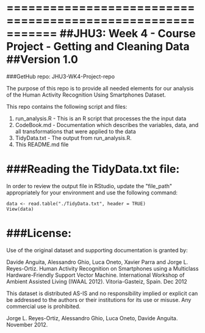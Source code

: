 ===========================================================
##JHU3: Week 4 - Course Project - Getting and Cleaning Data
##Version 1.0
===========================================================
###GetHub repo: JHU3-WK4-Project-repo

The purpose of this repo is to provide all needed elements for our analysis of the Human Activity Recognition Using Smartphones Dataset.

This repo contains the following script and files:

1. run_analysis.R - This is an R script that processes the the input data
2. CodeBook.md - Documentation which describes the variables, data, and all transformations that were applied to the data
3. TidyData.txt - The output from run_analysis.R.  
4. This README.md file


###Reading the TidyData.txt file:
==============================
In order to review the output file in RStudio, update the "file_path" appropriately for your environment and use the following command:

	data <- read.table("./TidyData.txt", header = TRUE) 
	View(data)


###License:
========
Use of the original dataset and supporting documentation is granted by:

Davide Anguita, Alessandro Ghio, Luca Oneto, Xavier Parra and Jorge L. Reyes-Ortiz. Human Activity Recognition on Smartphones using a Multiclass Hardware-Friendly Support Vector Machine. International Workshop of Ambient Assisted Living (IWAAL 2012). Vitoria-Gasteiz, Spain. Dec 2012

This dataset is distributed AS-IS and no responsibility implied or explicit can be addressed to the authors or their institutions for its use or misuse. Any commercial use is prohibited.

Jorge L. Reyes-Ortiz, Alessandro Ghio, Luca Oneto, Davide Anguita. November 2012.
